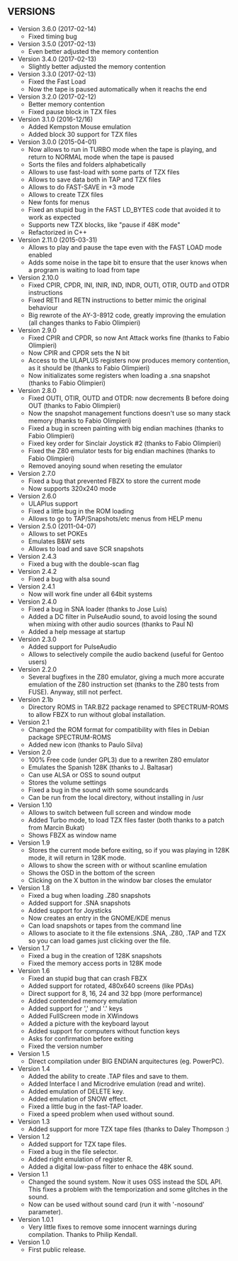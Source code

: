 ## VERSIONS ##
* Version 3.6.0 (2017-02-14)
   * Fixed timing bug
* Version 3.5.0 (2017-02-13)
   * Even better adjusted the memory contention
* Version 3.4.0 (2017-02-13)
   * Slightly better adjusted the memory contention
* Version 3.3.0 (2017-02-13)
   * Fixed the Fast Load
   * Now the tape is paused automatically when it reachs the end
* Version 3.2.0 (2017-02-12)
   * Better memory contention
   * Fixed pause block in TZX files
* Version 3.1.0 (2016-12/16)
   * Added Kempston Mouse emulation
   * Added block 30 support for TZX files
* Version 3.0.0 (2015-04-01)
   * Now allows to run in TURBO mode when the tape is playing, and return to NORMAL mode when the tape is paused
   * Sorts the files and folders alphabetically
   * Allows to use fast-load with some parts of TZX files
   * Allows to save data both in TAP and TZX files
   * Allows to do FAST-SAVE in +3 mode
   * Allows to create TZX files
   * New fonts for menus
   * Fixed an stupid bug in the FAST LD_BYTES code that avoided it to work as expected
   * Supports new TZX blocks, like "pause if 48K mode"
   * Refactorized in C++
* Version 2.11.0 (2015-03-31)
   * Allows to play and pause the tape even with the FAST LOAD mode enabled
   * Adds some noise in the tape bit to ensure that the user knows when a program is waiting to load from tape
* Version 2.10.0
   * Fixed CPIR, CPDR, INI, INIR, IND, INDR, OUTI, OTIR, OUTD and OTDR instructions
   * Fixed RETI and RETN instructions to better mimic the original behaviour
   * Big rewrote of the AY-3-8912 code, greatly improving the emulation
(all changes thanks to Fabio Olimpieri)
* Version 2.9.0
   * Fixed CPIR and CPDR, so now Ant Attack works fine (thanks to Fabio Olimpieri)
   * Now CPIR and CPDR sets the N bit
   * Access to the ULAPLUS registers now produces memory contention, as it should be (thanks to Fabio Olimpieri)
   * Now initializates some registers when loading a .sna snapshot (thanks to Fabio Olimpieri)
* Version 2.8.0
   * Fixed OUTI, OTIR, OUTD and OTDR: now decrements B before doing OUT (thanks to Fabio Olimpieri)
   * Now the snapshot management functions doesn't use so many stack memory (thanks to Fabio Olimpieri)
   * Fixed a bug in screen painting with big endian machines (thanks to Fabio Olimpieri)
   * Fixed key order for Sinclair Joystick #2 (thanks to Fabio Olimpieri)
   * Fixed the Z80 emulator tests for big endian machines (thanks to Fabio Olimpieri)
   * Removed anoying sound when reseting the emulator
* Version 2.7.0
   * Fixed a bug that prevented FBZX to store the current mode
   * Now supports 320x240 mode
* Version 2.6.0
   * ULAPlus support
   * Fixed a little bug in the ROM loading
   * Allows to go to TAP/Snapshots/etc menus from HELP menu
* Version 2.5.0 (2011-04-07)
   * Allows to set POKEs
   * Emulates B&W sets
   * Allows to load and save SCR snapshots
* Version 2.4.3
   * Fixed a bug with the double-scan flag
* Version 2.4.2
   * Fixed a bug with alsa sound
* Version 2.4.1
   * Now will work fine under all 64bit systems
* Version 2.4.0
   * Fixed a bug in SNA loader (thanks to Jose Luis)
   * Added a DC filter in PulseAudio sound, to avoid losing the sound when
mixing with other audio sources (thanks to Paul N)
   * Added a help message at startup
* Version 2.3.0
   * Added support for PulseAudio
   * Allows to selectively compile the audio backend (useful for Gentoo users)
* Version 2.2.0
   * Several bugfixes in the Z80 emulator, giving a much more accurate
emulation of the Z80 instruction set (thanks to the Z80 tests from
FUSE). Anyway, still not perfect.
* Version 2.1b
   * Directory ROMS in TAR.BZ2 package renamed to SPECTRUM-ROMS to allow FBZX
to run without global installation.
* Version 2.1
   * Changed the ROM format for compatibility with files in
Debian package SPECTRUM-ROMS
   * Added new icon (thanks to Paulo Silva)
* Version 2.0
   * 100% Free code (under GPL3) due to a rewriten Z80 emulator
   * Emulates the Spanish 128K (thanks to J. Baltasar)
   * Can use ALSA or OSS to sound output
   * Stores the volume settings
   * Fixed a bug in the sound with some soundcards
   * Can be run from the local directory, without installing in /usr
* Version 1.10
   * Allows to switch between full screen and window mode
   * Added Turbo mode, to load TZX files faster (both thanks to a patch
from Marcin Bukat)
   * Shows FBZX as window name
* Version 1.9
   * Stores the current mode before exiting, so if you was playing in 128K
mode, it will return in 128K mode.
   * Allows to show the screen with or without scanline emulation
   * Shows the OSD in the bottom of the screen
   * Clicking on the X button in the window bar closes the emulator
* Version 1.8
   * Fixed a bug when loading .Z80 snapshots
   * Added support for .SNA snapshots
   * Added support for Joysticks
   * Now creates an entry in the GNOME/KDE menus
   * Can load snapshots or tapes from the command line
   * Allows to asociate to it the file extensions .SNA, .Z80, .TAP and TZX so
you can load games just clicking over the file.
* Version 1.7
   * Fixed a bug in the creation of 128K snapshots
   * Fixed the memory access ports in 128K mode
* Version 1.6
   * Fixed an stupid bug that can crash FBZX
   * Added support for rotated, 480x640 screens (like PDAs)
   * Direct support for 8, 16, 24 and 32 bpp (more performance)
   * Added contended memory emulation
   * Added support for ',' and '.' keys
   * Added FullScreen mode in XWindows
   * Added a picture with the keyboard layout
   * Added support for computers without function keys
   * Asks for confirmation before exiting
   * Fixed the version number
* Version 1.5
   * Direct compilation under BIG ENDIAN arquitectures (eg. PowerPC).
* Version 1.4
   * Added the ability to create .TAP files and save to them.
   * Added Interface I and Microdrive emulation (read and write).
   * Added emulation of DELETE key.
   * Added emulation of SNOW effect.
   * Fixed a little bug in the fast-TAP loader.
   * Fixed a speed problem when used without sound.
* Version 1.3
   * Added support for more TZX tape files (thanks to Daley Thompson :)
* Version 1.2
   * Added support for TZX tape files.
   * Fixed a bug in the file selector.
   * Added right emulation of register R.
   * Added a digital low-pass filter to enhace the 48K sound.
* Version 1.1
   * Changed the sound system. Now it uses OSS instead the SDL API. This fixes a
problem with the temporization and some glitches in the sound.
   * Now can be used without sound card (run it with '-nosound' parameter).
* Version 1.0.1
   * Very little fixes to remove some innocent warnings during compilation. Thanks
to Philip Kendall.
* Version 1.0
   * First public release.

